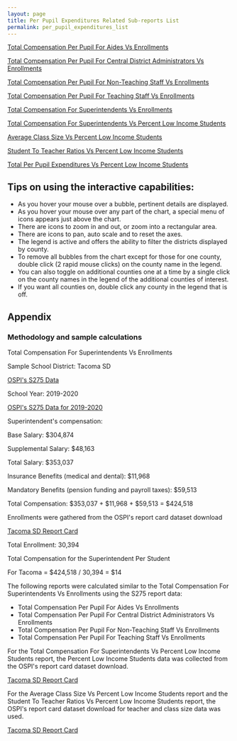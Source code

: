 ```yaml
---
layout: page
title: Per Pupil Expenditures Related Sub-reports List
permalink: per_pupil_expenditures_list
---
```


[Total Compensation Per Pupil For Aides Vs Enrollments](aides_total_compensation_per_pupil)

[Total Compensation Per Pupil For Central District Administrators Vs Enrollments](central_district_administrators_total_compensation_per_pupil)

[Total Compensation Per Pupil For Non-Teaching Staff Vs Enrollments](non_teaching_staff_total_compensation_per_pupil)

[Total Compensation Per Pupil For Teaching Staff Vs Enrollments](teaching_staff_total_compensation_per_pupil)

[Total Compensation For Superintendents Vs Enrollments](superintendents_total_compensation)

[Total Compensation For Superintendents Vs Percent Low Income Students](superintendents_total_compensation_vs_low_income_students)

[Average Class Size Vs Percent Low Income Students](average_class_size)

[Student To Teacher Ratios Vs Percent Low Income Students](students_per_teacher)

[Total Per Pupil Expenditures Vs Percent Low Income Students](total_expenditures_per_pupil)

## Tips on using the interactive capabilities:
- As you hover your mouse over a bubble, pertinent details are displayed.
- As you hover your mouse over any part of the chart, a special menu of icons appears just above the chart. 
- There are icons to zoom in and out, or zoom into a rectangular area.
- There are icons to pan, auto scale and to reset the axes.
- The legend is active and offers the ability to filter the districts displayed by county.
- To remove all bubbles from the chart except for those for one county, double click (2 rapid mouse clicks) on the county name in the legend.
- You can also toggle on additional counties one at a time by a single click on the county names in the legend of the additional counties of interest.
- If you want all counties on, double click any county in the legend that is off.

## Appendix
### Methodology and sample calculations

Total Compensation For Superintendents Vs Enrollments

Sample School District: Tacoma SD

[OSPI's S275 Data](https://www.k12.wa.us/safs-database-files)

School Year: 2019-2020

[OSPI's S275 Data for 2019-2020](https://www.k12.wa.us/sites/default/files/public/safs/pub/per/1920/Washington_State_School_Personnel_-_School_Year_2019-2020.pdf)

Superintendent's compensation:

Base Salary: $304,874

Supplemental Salary: $48,163

Total Salary: $353,037

Insurance Benefits (medical and dental): $11,968

Mandatory Benefits (pension funding and payroll taxes): $59,513

Total Compensation: $353,037 + $11,968 + $59,513 = $424,518

Enrollments were gathered from the OSPI's report card dataset download

[Tacoma SD Report Card](https://washingtonstatereportcard.ospi.k12.wa.us/ReportCard/ViewSchoolOrDistrict/100261)

Total Enrollment: 30,394

Total Compensation for the Superintendent Per Student

For Tacoma = $424,518 / 30,394 = $14

The following reports were calculated similar to the Total Compensation For Superintendents Vs Enrollments using the S275 report data:
- Total Compensation Per Pupil For Aides Vs Enrollments
- Total Compensation Per Pupil For Central District Administrators Vs Enrollments
- Total Compensation Per Pupil For Non-Teaching Staff Vs Enrollments
- Total Compensation Per Pupil For Teaching Staff Vs Enrollments

For the Total Compensation For Superintendents Vs Percent Low Income Students report, the Percent Low Income Students data was collected from the OSPI's report card dataset download.

[Tacoma SD Report Card](https://washingtonstatereportcard.ospi.k12.wa.us/ReportCard/ViewSchoolOrDistrict/100261)

For the Average Class Size Vs Percent Low Income Students report and the Student To Teacher Ratios Vs Percent Low Income Students report, the OSPI's report card dataset download for teacher and class size data was used.

[Tacoma SD Report Card](https://washingtonstatereportcard.ospi.k12.wa.us/ReportCard/ViewSchoolOrDistrict/100261)
